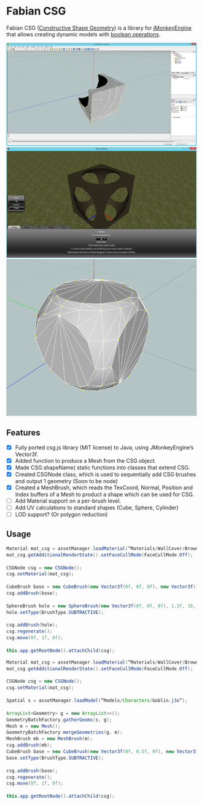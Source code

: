 # Fabian CSG

Fabian CSG ([Constructive Shape Geometry](http://en.wikipedia.org/wiki/Constructive_solid_geometry)) is a library for [jMonkeyEngine](http://jmonkeyengine.org) that allows creating dynamic models with [boolean operations](http://en.wikipedia.org/wiki/Boolean_operations_on_polygons). 


![Boolean Subtraction](img/1.png)  
![Boolean Intersection](img/2.png)  
![Boolean Difference](img/3.png)

## Features

- [x] Fully ported csg.js library (MIT license) to Java, using JMonkeyEngine’s Vector3f.
- [x] Added function to produce a Mesh from the CSG object.
- [x] Made CSG.shapeName( static functions into classes that extend CSG.
- [x] Created CSGNode class, which is used to sequentially add CSG brushes and output 1 geometry (Soon to be node)
- [x] Created a MeshBrush, which reads the TexCoord, Normal, Position and Index buffers of a Mesh to product a shape which can be used for CSG.
- [ ] Add Material support on a per-brush level.
- [ ] Add UV calculations to standard shapes (Cube, Sphere, Cylinder)
- [ ] LOD support? (Or polygon reduction)

## Usage

```java
Material mat_csg = assetManager.loadMaterial(“Materials/WallCover/BrownBricks.j3m”);
mat_csg.getAdditionalRenderState().setFaceCullMode(FaceCullMode.Off);

CSGNode csg = new CSGNode();
csg.setMaterial(mat_csg);

CubeBrush base = new CubeBrush(new Vector3f(0f, 0f, 0f), new Vector3f(1f, 1f, 1f));
csg.addBrush(base);

SphereBrush hole = new SphereBrush(new Vector3f(0f, 0f, 0f), 1.3f, 16, 8);
hole.setType(BrushType.SUBTRACTIVE);

csg.addBrush(hole);
csg.regenerate();
csg.move(0f, 1f, 0f);

this.app.getRootNode().attachChild(csg);
```


```java
Material mat_csg = assetManager.loadMaterial(“Materials/WallCover/BrownBricks.j3m”);
mat_csg.getAdditionalRenderState().setFaceCullMode(FaceCullMode.Off);

CSGNode csg = new CSGNode();
csg.setMaterial(mat_csg);

Spatial s = assetManager.loadModel(“Models/Characters/Goblin.j3o”);

ArrayList<Geometry> g = new ArrayList<>();
GeometryBatchFactory.gatherGeoms(s, g);
Mesh m = new Mesh();
GeometryBatchFactory.mergeGeometries(g, m);
MeshBrush mb = new MeshBrush(m);
csg.addBrush(mb);
CubeBrush base = new CubeBrush(new Vector3f(0f, 0.5f, 0f), new Vector3f(1f, 0.1f, 1f));
base.setType(BrushType.SUBTRACTIVE);

csg.addBrush(base);
csg.regenerate();
csg.move(0f, 1f, 0f);

this.app.getRootNode().attachChild(csg);
```
